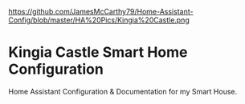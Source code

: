 https://github.com/JamesMcCarthy79/Home-Assistant-Config/blob/master/HA%20Pics/Kingia%20Castle.png

#                            Kingia Castle Smart Home Configuration
Home Assistant Configuration &amp; Documentation for my Smart House.
